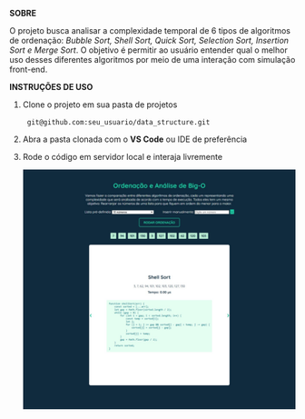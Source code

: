 **SOBRE**

  O projeto busca analisar a complexidade temporal de 6 tipos de algoritmos de ordenação: _Bubble Sort, Shell Sort, Quick Sort, Selection Sort, Insertion Sort e Merge Sort_.
  O objetivo é permitir ao usuário entender qual o melhor uso desses diferentes algoritmos por meio de uma interação com simulação front-end.

  
**INSTRUÇÕES DE USO**

1. Clone o projeto em sua pasta de projetos

        git@github.com:seu_usuario/data_structure.git


2. Abra a pasta clonada com o **VS Code** ou IDE de preferência
3. Rode o código em servidor local e interaja livremente

   <img src = "project_screeshot.jpg" alt="Screenshot do projeto">

